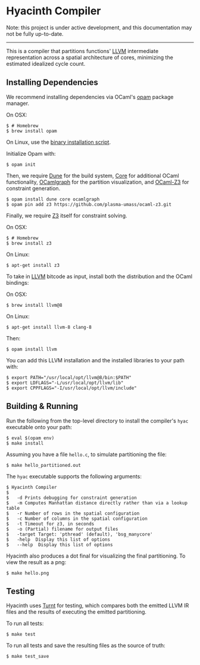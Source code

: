 Hyacinth Compiler
=====

Note: this project is under active development, and this documentation may not be fully up-to-date.

-----

This is a compiler that partitions functions' [LLVM][] intermediate representation across a spatial architecture of cores, minimizing the estimated idealized cycle count.

Installing Dependencies
------

We recommend installing dependencies via OCaml's [opam][] package manager.

On OSX:

    $ # Homebrew
    $ brew install opam

On Linux, use the [binary installation script][].
    
Initialize Opam with:
    
    $ opam init

Then, we require [Dune][] for the build system, [Core][] for additional OCaml functionality, [OCamlgraph][] for the partition visualization, and [OCaml-Z3][] for constraint generation.

    $ opam install dune core ocamlgraph
    $ opam pin add z3 https://github.com/plasma-umass/ocaml-z3.git

Finally, we require [Z3][] itself for constraint solving.

On OSX:

    $ # Homebrew
    $ brew install z3

On Linux:

    $ apt-get install z3

To take in [LLVM][] bitcode as input, install both the distribution and the OCaml bindings:

On OSX:

    $ brew install llvm@8

On Linux:

    $ apt-get install llvm-8 clang-8

Then:

    $ opam install llvm
    
You can add this LLVM installation and the installed libraries to your path with:

    $ export PATH="/usr/local/opt/llvm@8/bin:$PATH"
    $ export LDFLAGS="-L/usr/local/opt/llvm/lib"
    $ export CPPFLAGS="-I/usr/local/opt/llvm/include"

[opam]: https://opam.ocaml.org
[binary installation script]: https://opam.ocaml.org/doc/Install.html#Binary-distribution
[dune]: https://github.com/ocaml/dune
[core]: https://github.com/janestreet/core
[ocamlgraph]: https://github.com/backtracking/ocamlgraph
[ocaml-z3]: https://github.com/plasma-umass/ocaml-z3
[z3]: https://github.com/Z3Prover/z3
[LLVM]: https://llvm.org

Building & Running
-----

Run the following from the top-level directory to install the compiler's `hyac` executable onto your path:

    $ eval $(opam env)
    $ make install

Assuming you have a file `hello.c`, to simulate partitioning the file:

    $ make hello_partitioned.out

The `hyac` executable supports the following arguments:

    $ Hyacinth Compiler
    $ 
    $   -d Prints debugging for constraint generation
    $   -m Computes Manhattan distance directly rather than via a lookup table
    $   -r Number of rows in the spatial configuration
    $   -c Number of columns in the spatial configuration
    $   -t Timeout for z3, in seconds
    $   -o (Partial) filename for output files
    $   -target Target: 'pthread' (default), 'bsg_manycore'
    $   -help  Display this list of options
    $   --help  Display this list of options

Hyacinth also produces a dot final for visualizing the final partitioning. To view the result as a png:

    $ make hello.png
    
Testing
-----

Hyacinth uses [Turnt][] for testing, which compares both the emitted LLVM IR files and the results of executing the emitted partitioning. 

To run all tests:

    $ make test
    
To run all tests and save the resulting files as the source of truth:

    $ make test_save

[Turnt]: https://github.com/cucapra/turnt


